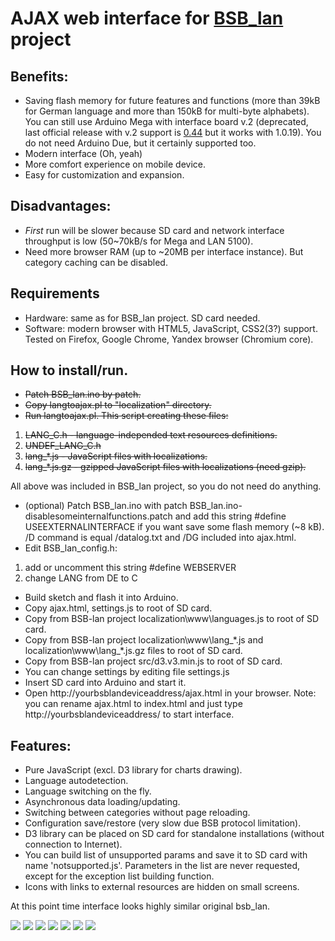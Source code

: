 # AJAX web interface for <A HREF="https://github.com/fredlcore/bsb_lan/">BSB_lan</A> project

## Benefits:
- Saving flash memory for future features and functions (more than 39kB for German language and more than 150kB for multi-byte alphabets). You can still use Arduino Mega with interface board v.2 (deprecated, last official release with v.2 support is <A HREF="https://github.com/fredlcore/bsb_lan/releases/tag/v0.44">0.44</A> but it works with 1.0.19). You do not need Arduino Due, but it certainly supported too.
- Modern interface (Oh, yeah)
- More comfort experience on mobile device.
- Easy for customization and expansion.

## Disadvantages:
- *First* run will be slower because SD card and network interface throughput is low (50~70kB/s for Mega and LAN 5100).
- Need more browser RAM (up to ~20MB per interface instance). But category caching can be disabled.

## Requirements
- Hardware: same as for BSB_lan project. SD card needed.
- Software: modern browser with HTML5, JavaScript, CSS2(3?) support. Tested on Firefox, Google Chrome, Yandex browser (Chromium core).

## How to install/run.
- <s>Patch BSB_lan.ino by patch.</s>
- <s>Copy langtoajax.pl to "localization" directory.</s>
- <s>Run langtoajax.pl. This script creating these files:</s>
1. <s>LANG_C.h - language-independed text resources definitions.</s>
2. <s>UNDEF_LANG_C.h</s>
3. <s>lang_\*.js - JavaScript files with localizations.</s>
4. <s>lang_\*.js.gz - gzipped JavaScript files with localizations (need gzip).</s>

All above was included in BSB_lan project, so you do not need do anything.

- (optional) Patch BSB_lan.ino with patch BSB_lan.ino-disablesomeinternalfunctions.patch and add this string #define USEEXTERNALINTERFACE if you want save some flash memory (~8 kB). /D command is equal /datalog.txt and /DG included into ajax.html.
- Edit BSB_lan_config.h:
1. add or uncomment this string #define WEBSERVER
2. change LANG from DE to C
- Build sketch and flash it into Arduino.
- Copy ajax.html, settings.js to root of SD card.
- Copy from BSB-lan project localization\www\languages.js to root of SD card.
- Copy from BSB-lan project localization\www\lang_\*.js and localization\www\lang_\*.js.gz files to root of SD card.
- Copy from BSB-lan project src/d3.v3.min.js to root of SD card.
- You can change settings by editing file settings.js
- Insert SD card into Arduino and start it.
- Open http://yourbsblandeviceaddress/ajax.html in your browser. Note: you can rename ajax.html to index.html and just type http://yourbsblandeviceaddress/ to start interface.

## Features:
- Pure JavaScript (excl. D3 library for charts drawing).
- Language autodetection.
- Language switching on the fly.
- Asynchronous data loading/updating.
- Switching between categories without page reloading.
- Configuration save/restore (very slow due BSB protocol limitation).
- D3 library can be placed on SD card for standalone installations (without connection to Internet).
- You can build list of unsupported params and save it to SD card with name 'notsupported.js'. Parameters in the list are never requested, except for the exception list building function.
- Icons with links to external resources are hidden on small screens.

At this point time interface looks highly similar original bsb_lan.

<img src="https://github.com/dukess/bsb_lan_ajax/blob/master/blobs/mainpage.png" size="50%">

<img src="https://github.com/dukess/bsb_lan_ajax/blob/master/blobs/languages.png" size="50%">

<img src="https://github.com/dukess/bsb_lan_ajax/blob/master/blobs/settings.png" size="50%">

<img src="https://github.com/dukess/bsb_lan_ajax/blob/master/blobs/datalog.png" size="50%">

<img src="https://github.com/dukess/bsb_lan_ajax/blob/master/blobs/categories.png" size="50%">

<img src="https://github.com/dukess/bsb_lan_ajax/blob/master/blobs/functions.png" size="50%">

<img src="https://github.com/dukess/bsb_lan_ajax/blob/master/blobs/homepagemanagement.png" size="50%">
